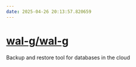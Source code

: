 ```yaml
---
date: 2025-04-26 20:13:57.820659
---
```


# [wal-g/wal-g](https://github.com/wal-g/wal-g)

Backup and restore tool for databases in the cloud